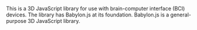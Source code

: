 This is a 3D JavaScript library for use with brain-computer interface (BCI) devices. The library has Babylon.js at its foundation. Babylon.js is a general-purpose 3D JavaScript library.

